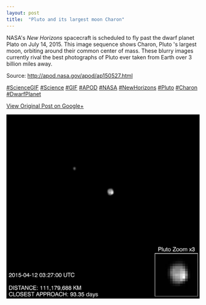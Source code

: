 ```yaml
---
layout: post
title:  "Pluto and its largest moon Charon"
---
```


NASA's _New Horizons_ spacecraft is scheduled to fly past the dwarf planet
Plato on July 14, 2015. This image sequence shows Charon, Pluto 's largest
moon, orbiting around their common center of mass. These blurry images
currently rival the best photographs of Pluto ever taken from Earth over 3
billion miles away.  
  
Source: <http://apod.nasa.gov/apod/ap150527.html>  
  
[#ScienceGIF](https://plus.google.com/s/%23ScienceGIF/posts)
[#Science](https://plus.google.com/s/%23Science/posts)
[#GIF](https://plus.google.com/s/%23GIF/posts)
[#APOD](https://plus.google.com/s/%23APOD/posts)
[#NASA](https://plus.google.com/s/%23NASA/posts)
[#NewHorizons](https://plus.google.com/s/%23NewHorizons/posts)
[#Pluto](https://plus.google.com/s/%23Pluto/posts)
[#Charon](https://plus.google.com/s/%23Charon/posts)
[#DwarfPlanet](https://plus.google.com/s/%23DwarfPlanet/posts)

[View Original Post on Google+](https://plus.google.com/+ColinSullender/posts/QhSpReJd47Q)

![Pluto and its largest moon Charon](/assets/img/2015-05-27-Pluto-and-its-largest-moon-Charon.gif)
